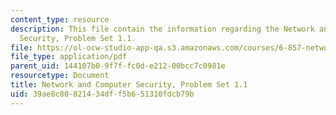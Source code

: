 ```yaml
---
content_type: resource
description: This file contain the information regarding the Network and Computer
  Security, Problem Set 1.1.
file: https://ol-ocw-studio-app-qa.s3.amazonaws.com/courses/6-857-network-and-computer-security-spring-2014/39ae8c80821434dff5b651310fdcb79b_MIT6_857S14_1.1.pdf
file_type: application/pdf
parent_uid: 144107b0-9f7f-fc0d-e212-00bcc7c0981e
resourcetype: Document
title: Network and Computer Security, Problem Set 1.1
uid: 39ae8c80-8214-34df-f5b6-51310fdcb79b
---
```

